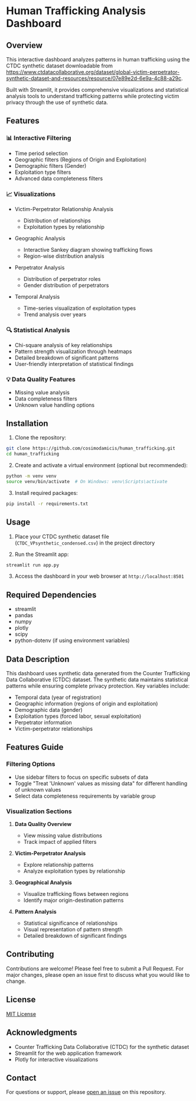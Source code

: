 # Human Trafficking Analysis Dashboard

## Overview
This interactive dashboard analyzes patterns in human trafficking using the CTDC synthetic dataset downloadable from https://www.ctdatacollaborative.org/dataset/global-victim-perpetrator-synthetic-dataset-and-resources/resource/07e89e2d-6e9a-4c88-a29c.

Built with Streamlit, it provides comprehensive visualizations and statistical analysis tools to understand trafficking patterns while protecting victim privacy through the use of synthetic data.

## Features

### 📊 Interactive Filtering
- Time period selection
- Geographic filters (Regions of Origin and Exploitation)
- Demographic filters (Gender)
- Exploitation type filters
- Advanced data completeness filters

### 📈 Visualizations
- Victim-Perpetrator Relationship Analysis
  - Distribution of relationships
  - Exploitation types by relationship

- Geographic Analysis
  - Interactive Sankey diagram showing trafficking flows
  - Region-wise distribution analysis

- Perpetrator Analysis
  - Distribution of perpetrator roles
  - Gender distribution of perpetrators

- Temporal Analysis
  - Time-series visualization of exploitation types
  - Trend analysis over years

### 🔍 Statistical Analysis
- Chi-square analysis of key relationships
- Pattern strength visualization through heatmaps
- Detailed breakdown of significant patterns
- User-friendly interpretation of statistical findings

### 💡 Data Quality Features
- Missing value analysis
- Data completeness filters
- Unknown value handling options

## Installation

1. Clone the repository:
```bash
git clone https://github.com/cosimodamicis/human_trafficking.git
cd human_trafficking
```

2. Create and activate a virtual environment (optional but recommended):
```bash
python -m venv venv
source venv/bin/activate  # On Windows: venv\Scripts\activate
```

3. Install required packages:
```bash
pip install -r requirements.txt
```

## Usage

1. Place your CTDC synthetic dataset file (`CTDC_VPsynthetic_condensed.csv`) in the project directory

2. Run the Streamlit app:
```bash
streamlit run app.py
```

3. Access the dashboard in your web browser at `http://localhost:8501`

## Required Dependencies
- streamlit
- pandas
- numpy
- plotly
- scipy
- python-dotenv (if using environment variables)

## Data Description
This dashboard uses synthetic data generated from the Counter Trafficking Data Collaborative (CTDC) dataset. The synthetic data maintains statistical patterns while ensuring complete privacy protection. Key variables include:

- Temporal data (year of registration)
- Geographic information (regions of origin and exploitation)
- Demographic data (gender)
- Exploitation types (forced labor, sexual exploitation)
- Perpetrator information
- Victim-perpetrator relationships

## Features Guide

### Filtering Options
- Use sidebar filters to focus on specific subsets of data
- Toggle "Treat 'Unknown' values as missing data" for different handling of unknown values
- Select data completeness requirements by variable group

### Visualization Sections
1. **Data Quality Overview**
   - View missing value distributions
   - Track impact of applied filters

2. **Victim-Perpetrator Analysis**
   - Explore relationship patterns
   - Analyze exploitation types by relationship

3. **Geographical Analysis**
   - Visualize trafficking flows between regions
   - Identify major origin-destination patterns

4. **Pattern Analysis**
   - Statistical significance of relationships
   - Visual representation of pattern strength
   - Detailed breakdown of significant findings

## Contributing
Contributions are welcome! Please feel free to submit a Pull Request. For major changes, please open an issue first to discuss what you would like to change.

## License
[MIT License](LICENSE)

## Acknowledgments
- Counter Trafficking Data Collaborative (CTDC) for the synthetic dataset
- Streamlit for the web application framework
- Plotly for interactive visualizations

## Contact
For questions or support, please [open an issue](https://github.com/cosimodamicis/human_trafficking/issues) on this repository.
